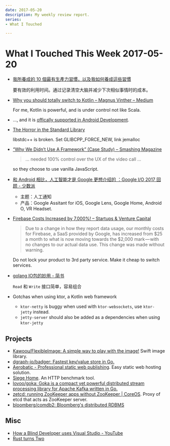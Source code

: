 ```yaml
---
date: 2017-05-20
description: My weekly review report.
series:
- What I Touched

---
```


# What I Touched This Week 2017-05-20



- [我所養成的 10 個最有生產力習慣，以及我如何養成這些習慣](http://www.playpcesor.com/2017/05/10-habit.html)

    要有效的利用时间。通过记录清空大脑并减少下次相似事情时的成本。

- [Why you should totally switch to Kotlin – Magnus Vinther – Medium](https://medium.com/@magnus.chatt/why-you-should-totally-switch-to-kotlin-c7bbde9e10d5)

    For me, Kotlin is powerful, and is under control not like Scala.

- ..., and it is [offically supported in Android Development](http://marketingland.com/google-io-2-214945).

- [The Horror in the Standard Library](https://www.zerotier.com/blog/2017-05-05-theleak.shtml)

    libstdc++ is broken. Set GLIBCPP_FORCE_NEW, link jemalloc

- [“Why We Didn’t Use A Framework” (Case Study) – Smashing Magazine](https://www.smashingmagazine.com/2017/05/why-no-framework/)

    > ... needed 100% control over the UX of the video call ...

    so they choose to use vanilla JavaScript.
    
- [和 Android 相比，人工智能才是 Google 更想介绍的 ：Google I/O 2017 回顾 - 少数派](https://sspai.com/post/39283)

    - 主题：人工通知
    - 产品：Google Assitant for iOS, Google Lens, Google Home, Android O, VR Headset.

- [Firebase Costs Increased by 7,000%! – Startups & Venture Capital](https://medium.com/@contact_16315/firebase-costs-increased-by-7-000-81dc0a27271d)

    > Due to a change in how they report data usage, our monthly costs for Firebase, a SaaS provided by Google, has increased from $25 a month to what is now moving towards the $2,000 mark — with no changes to our actual data use. This change was made without warning.

    Do not lock your product to 3rd party service. Make it cheap to switch services.

- [golang IO包的妙用 - 简书](http://www.jianshu.com/p/8c33f7c84509)

    `Read` 和 `Write` 接口简单，容易组合

- Gotchas when using ktor, a Kotlin web framework
    - `ktor-netty` is buggy when used with `ktor-websockets`, use `ktor-jetty` instead.
    - `jetty-server` should also be added as a dependencies when using `ktor-jetty`

<!--more-->

## Projects

- [Kawoou/FlexibleImage: A simple way to play with the image!](https://github.com/Kawoou/FlexibleImage) Swift image library.
- [dgraph-io/badger: Fastest key/value store in Go.](https://github.com/dgraph-io/badger)
- [Aerobatic - Professional static web publishing](https://www.aerobatic.com/). Easy static web hosting solution.
- [Siege Home](https://www.joedog.org/siege-home/). An HTTP benchmark tool.
- [lovoo/goka: Goka is a compact yet powerful distributed stream processing library for Apache Kafka written in Go.](https://github.com/lovoo/goka)
- [zetcd: running ZooKeeper apps without ZooKeeper | CoreOS](https://coreos.com/blog/introducing-zetcd). Proxy of etcd that acts as ZooKeeper server.
- [bloomberg/comdb2: Bloomberg's distributed RDBMS](https://github.com/bloomberg/comdb2)

## Misc

- [How a Blind Developer uses Visual Studio - YouTube](https://www.youtube.com/watch?v=iWXebEeGwn0)
- [Rust turns Two](https://blog.rust-lang.org/2017/05/15/rust-at-two-years.html)

